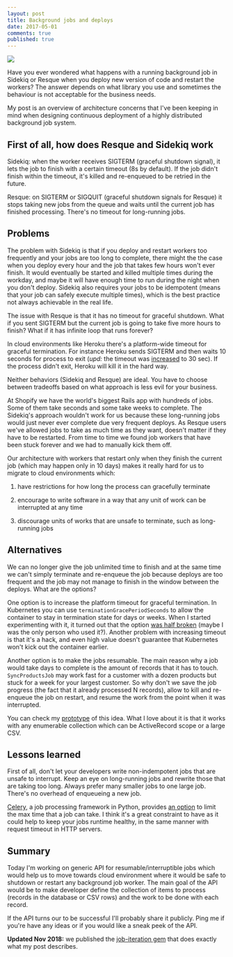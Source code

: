 ```yaml
---
layout: post
title: Background jobs and deploys
date: 2017-05-01
comments: true
published: true
---
```


<img src="{{ site.url }}/assets/post-images/resque.png" style="display: block;margin-left: auto;margin-right: auto;" />

Have you ever wondered what happens with a running background job in Sidekiq or Resque when you deploy new version of code and restart the workers? The answer depends on what library you use and sometimes the behaviour is not acceptable for the business needs.

My post is an overview of architecture concerns that I've been keeping in mind when designing continuous deployment of a highly distributed background job system.

## First of all, how does Resque and Sidekiq work

Sidekiq: when the worker receives SIGTERM (graceful shutdown signal), it lets the job to finish with a certain timeout (8s by default). If the job didn't finish within the timeout, it's killed and re-enqueued to be retried in the future.

Resque: on SIGTERM or SIGQUIT (graceful shutdown signals for Resque) it stops taking new jobs from the queue and waits until the current job has finished processing. There's no timeout for long-running jobs.

## Problems

The problem with Sidekiq is that if you deploy and restart workers too frequently and your jobs are too long to complete, there might the the case when you deploy every hour and the job that takes few hours won't ever finish. It would eventually be started and killed multiple times during the workday, and maybe it will have enough time to run during the night when you don't deploy. Sidekiq also requires your jobs to be idempotent (means that your job can safely execute multiple times), which is the best practice not always achievable in the real life.

The issue with Resque is that it has no timeout for graceful shutdown. What if you sent SIGTERM but the current job is going to take five more hours to finish? What if it has infinite loop that runs forever?

In cloud environments like Heroku there's a platform-wide timeout for graceful termination. For instance Heroku sends SIGTERM and then waits 10 seconds for process to exit (*upd:* the timeout was [increased](https://devcenter.heroku.com/articles/limits#exit-timeout) to 30 sec). If the process didn't exit, Heroku will kill it in the hard way.

Neither behaviors (Sidekiq and Resque) are ideal. You have to choose between tradeoffs based on what approach is less evil for your business.

At Shopify we have the world's biggest Rails app with hundreds of jobs. Some of them take seconds and some take weeks to complete. The Sidekiq's approach wouldn't work for us because these long-running jobs would just never ever complete due very frequent deploys. As Resque users we've allowed jobs to take as much time as they want, doesn't matter if they have to be restarted. From time to time we found job workers that have been stuck forever and we had to manually kick them off.

Our architecture with workers that restart only when they finish the current job (which may happen only in 10 days) makes it really hard for us to migrate to cloud environments which:

1) have restrictions for how long the process can gracefully terminate

2) encourage to write software in a way that any unit of work can be interrupted at any time

3) discourage units of works that are unsafe to terminate, such as long-running jobs

## Alternatives

We can no longer give the job unlimited time to finish and at the same time we can't simply terminate and re-enqueue the job because deploys are too frequent and the job may not manage to finish in the window between the deploys. What are the options?

One option is to increase the platform timeout for graceful termination. In Kubernetes you can use `terminationGracePeriodSeconds` to allow the container to stay in termination state for days or weeks. When I started experimenting with it, it turned out that the option [was half broken](https://github.com/kubernetes/kubernetes/issues/44956) (maybe I was the only person who used it?). Another problem with increasing timeout is that it's a hack, and even high value doesn't guarantee that Kubernetes won't kick out the container earlier.

Another option is to make the jobs resumable. The main reason why a job would take days to complete is the amount of records that it has to touch. `SyncProductsJob` may work fast for a customer with a dozen products but stuck for a week for your largest customer. So why don't we save the job progress (the fact that it already processed N records), allow to kill and re-enqueue the job on restart, and resume the work from the point when it was interrupted.

You can check my [prototype](https://gist.github.com/kirs/3a1bf876c9f15ecdba22274aaf490b73) of this idea. What I love about it is that it works with any enumerable collection which can be ActiveRecord scope or a large CSV.

## Lessons learned

First of all, don't let your developers write non-indempotent jobs that are unsafe to interrupt.
Keep an eye on long-running jobs and rewrite those that are taking too long. Always prefer many smaller jobs to one large job. There's no overhead of enqueueing a new job.

[Celery](http://docs.celeryproject.org/), a job processing framework in Python, provides [an option](http://docs.celeryproject.org/en/latest/userguide/workers.html#time-limits) to limit the max time that a job can take.
I think it's a great constraint to have as it could help to keep your jobs runtime healthy, in the same manner with request timeout in HTTP servers.

## Summary

Today I'm working on generic API for resumable/interruptible jobs which would help us to move towards cloud environment where it would be safe to shutdown or restart any background job worker. The main goal of the API would be to make developer define the collection of items to process (records in the database or CSV rows) and the work to be done with each record.

If the API turns our to be successful I'll probably share it publicly. Ping me if you're have any ideas or if you would like a sneak peek of the API.

**Updated Nov 2018:** we published the [job-iteration gem](https://github.com/Shopify/job-iteration) that does exactly what my post describes.

